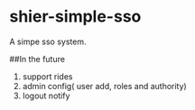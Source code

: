 # shier-simple-sso
A simpe sso system.

##In the future
1. support rides
2. admin config( user add, roles and authority)
3. logout notify